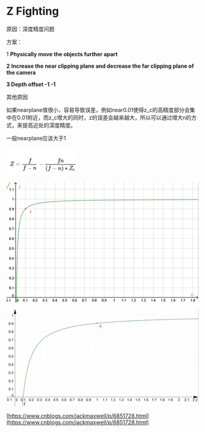 # Z Fighting

原因：深度精度问题

方案： 

1 **Physically move the objects further apart**

**2**  **Increase the near clipping plane and decrease the far clipping plane of the camera**

**3 Depth offset -1 -1**

其他原因

如果nearplane值很小，容易导致误差，例如near0.01使得z\_c的高精度部分会集中在0.01附近，而z\_c增大的同时，z的误差会越来越大，所以可以通过增大n的方式，来提高近处的深度精度。

一般nearplane应该大于1

![&#x63A8;&#x5BFC;&#x8BBE;&#x5907;z&#x7684;&#x516C;&#x5F0F;&#xFF0C;z\_c&#x8868;&#x793A;camera&#x7A7A;&#x95F4;z](../../.gitbook/assets/image%20%28237%29.png)

![f=1000&#xFF0C;n=0.01&#xFF0C;&#x56FE;&#x4E2D;A&#x70B9;&#x8868;&#x660E;&#x4E86;Zc&#x2208;\[0.01,0.1\]&#x7684;&#x7269;&#x4F53;&#x5360;&#x7528;&#x4E86;&#x5341;&#x5206;&#x4E4B;&#x4E5D;&#xFF08;0~0.9&#xFF09;&#x7684;&#x6DF1;&#x5EA6;&#x503C;](../../.gitbook/assets/image%20%28239%29.png)

![n=0.1&#xFF0C;f=1000&#xFF0C; &#x524D;0.9&#x7684;&#x6DF1;&#x5EA6;&#x503C;&#x8868;&#x793A;&#x7684;&#x8303;&#x56F4;&#x4ECE;0.1&#x6269;&#x5927;&#x5230;&#x4E86;1](../../.gitbook/assets/image%20%28238%29.png)



[https://www.cnblogs.com/jackmaxwell/p/6851728.html](https://www.cnblogs.com/jackmaxwell/p/6851728.html)


